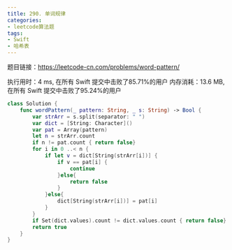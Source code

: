 ```yaml
---
title: 290. 单词规律
categories:
- leetcode算法题
tags:
- Swift
- 哈希表
---
```


题目链接：https://leetcode-cn.com/problems/word-pattern/

执行用时：4 ms, 在所有 Swift 提交中击败了85.71%的用户
内存消耗：13.6 MB, 在所有 Swift 提交中击败了95.24%的用户

``` swift
class Solution {
    func wordPattern(_ pattern: String, _ s: String) -> Bool {
        var strArr = s.split(separator: " ")
        var dict = [String: Character]()
        var pat = Array(pattern)
        let n = strArr.count
        if n != pat.count { return false}
        for i in 0 ..< n {
            if let v = dict[String(strArr[i])] {
                if v == pat[i] {
                    continue
                }else{
                    return false
                }
            }else{
                dict[String(strArr[i])] = pat[i]
            }
        }
        if Set(dict.values).count != dict.values.count { return false}
        return true
    }
}
```